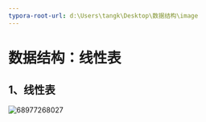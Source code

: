 ```yaml
---
typora-root-url: d:\Users\tangk\Desktop\数据结构\image
---
```


# 数据结构：线性表

## 1、线性表

![68977268027](/1689772680273.png)